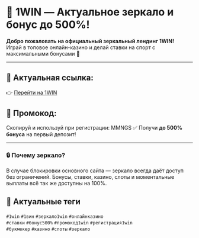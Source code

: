 # 🎰 1WIN — Актуальное зеркало и бонус до 500%!

**Добро пожаловать на официальный зеркальный лендинг 1WIN!**  
Играй в топовое онлайн-казино и делай ставки на спорт с максимальными бонусами 🎁

---

## 📌 Актуальная ссылка:
👉 [Перейти на 1WIN](https://1wcjlr.com/casino/list?open=register&p=y6wx)

## 🎁 Промокод:
Скопируй и используй при регистрации: MMNGS 
✅ Получи **до 500% бонуса** на первый депозит!

---

### 🔒 Почему зеркало?

В случае блокировки основного сайта — зеркало всегда даёт доступ без ограничений. Бонусы, ставки, казино, слоты и моментальные выплаты всё так же доступны на 100%.

## 📣 Актуальные теги

`#1win` `#1вин` `#зеркало1win` `#онлайнказино`  
`#ставки` `#бонус500%` `#промокод1win` `#регистрация1win`  
`#букмекер` `#казино` `#слоты` `#зеркало`
